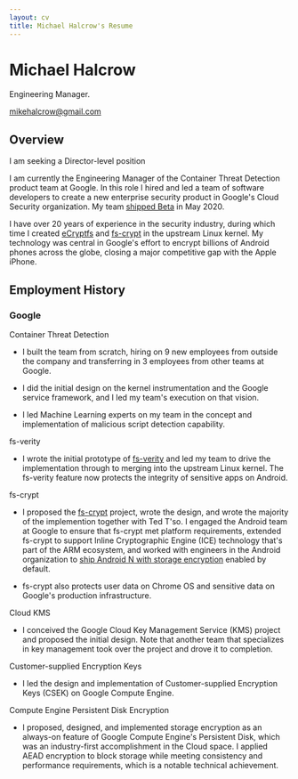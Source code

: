```yaml
---
layout: cv
title: Michael Halcrow's Resume
---
```

# Michael Halcrow
Engineering Manager.

<div id="webaddress">
<a href="mikehalcrow@gmail.com">mikehalcrow@gmail.com</a>
</div>

## Overview

I am seeking a Director-level position

I am currently the Engineering Manager of the Container Threat
Detection product team at Google. In this role I hired and led a team
of software developers to create a new enterprise security product in
Google's Cloud Security organization. My team <a
href="https://cloud.google.com/security-command-center/docs/concepts-container-threat-detection-overview">shipped
Beta</a> in May 2020.

I have over 20 years of experience in the security industry, during
which time I created <a
href="https://www.linuxjournal.com/article/9400">eCryptfs</a> and <a
href="https://lwn.net/Articles/639427/">fs-crypt</a> in the upstream
Linux kernel. My technology was central in Google's effort to encrypt
billions of Android phones across the globe, closing a major
competitive gap with the Apple iPhone.

## Employment History

### Google

Container Threat Detection

 * I built the team from scratch, hiring on 9 new employees from
   outside the company and transferring in 3 employees from other
   teams at Google.

 * I did the initial design on the kernel instrumentation and the
   Google service framework, and I led my team's execution on that
   vision.

 * I led Machine Learning experts on my team in the concept and
   implementation of malicious script detection capability.

fs-verity

 * I wrote the initial prototype of <a
   href="https://www.youtube.com/watch?v=Aw5h6aBhu6M">fs-verity</a>
   and led my team to drive the implementation through to merging into
   the upstream Linux kernel. The fs-verity feature now protects the
   integrity of sensitive apps on Android.

fs-crypt

 * I proposed the <a
   href="https://lwn.net/Articles/639427/">fs-crypt</a> project, wrote
   the design, and wrote the majority of the implemention together
   with Ted T'so. I engaged the Android team at Google to ensure that
   fs-crypt met platform requirements, extended fs-crypt to support
   Inline Cryptographic Engine (ICE) technology that's part of the ARM
   ecosystem, and worked with engineers in the Android organization to
   <a
   href="https://android-developers.googleblog.com/2016/11/pixel-security-better-faster-stronger.html">ship
   Android N with storage encryption</a> enabled by default.

 * fs-crypt also protects user data on Chrome OS and sensitive data on
   Google's production infrastructure.

Cloud KMS

 * I conceived the Google Cloud Key Management Service (KMS) project
   and proposed the initial design. Note that another team that
   specializes in key management took over the project and drove it to
   completion.

Customer-supplied Encryption Keys

 * I led the design and implementation of Customer-supplied Encryption
   Keys (CSEK) on Google Compute Engine.

Compute Engine Persistent Disk Encryption

 * I proposed, designed, and implemented storage encryption as an
   always-on feature of Google Compute Engine's Persistent Disk, which
   was an industry-first accomplishment in the Cloud space. I applied
   AEAD encryption to block storage while meeting consistency and
   performance requirements, which is a notable technical
   achievement.